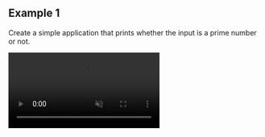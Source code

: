 ## Example 1

Create a simple application that prints whether the input is a prime number or not.

<div>
  <video autoPlay:"true" loop="loop" muted="muted" plays-inline="true" src="https://user-images.githubusercontent.com/54884571/156785472-0c8c094c-8863-45ef-b9ab-21fb2a8408d0.mp4"></video>
</div>

